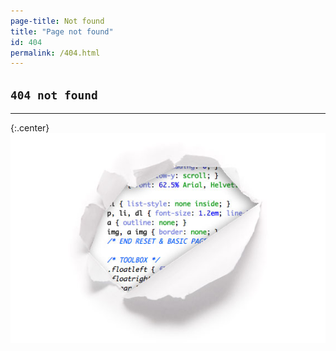 ```yaml
---
page-title: Not found
title: "Page not found"
id: 404
permalink: /404.html
---
```

## `404 not found`
---
{:.center}
![404_not_found](/img/404_not_found.jpg)
